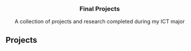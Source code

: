 <h3 align="center">Final Projects</h3>
<p align="center">
   A collection of projects and research completed during my ICT major
</p>

## Projects